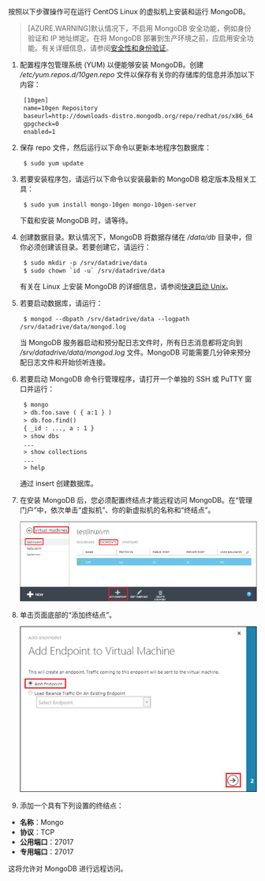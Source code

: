 ﻿按照以下步骤操作可在运行 CentOS Linux 的虚拟机上安装和运行 MongoDB。

> [AZURE.WARNING]默认情况下，不启用 MongoDB 安全功能，例如身份验证和 IP 地址绑定。在将 MongoDB 部署到生产环境之前，应启用安全功能。有关详细信息，请参阅[安全性和身份验证](http://www.mongodb.org/display/DOCS/Security+and+Authentication)。

1. 配置程序包管理系统 (YUM) 以便能够安装 MongoDB。创建 */etc/yum.repos.d/10gen.repo* 文件以保存有关你的存储库的信息并添加以下内容：

		[10gen]
		name=10gen Repository
		baseurl=http://downloads-distro.mongodb.org/repo/redhat/os/x86_64
		gpgcheck=0
		enabled=1

2. 保存 repo 文件，然后运行以下命令以更新本地程序包数据库：

		$ sudo yum update

3. 若要安装程序包，请运行以下命令以安装最新的 MongoDB 稳定版本及相关工具：

		$ sudo yum install mongo-10gen mongo-10gen-server

	下载和安装 MongoDB 时，请等待。

4. 创建数据目录。默认情况下，MongoDB 将数据存储在 */data/db* 目录中，但你必须创建该目录。若要创建它，请运行：

		$ sudo mkdir -p /srv/datadrive/data
		$ sudo chown `id -u` /srv/datadrive/data

	有关在 Linux 上安装 MongoDB 的详细信息，请参阅[快速启动 Unix][QuickstartUnix]。

5. 若要启动数据库，请运行：

		$ mongod --dbpath /srv/datadrive/data --logpath /srv/datadrive/data/mongod.log

	当 MongoDB 服务器启动和预分配日志文件时，所有日志消息都将定向到 */srv/datadrive/data/mongod.log* 文件。MongoDB 可能需要几分钟来预分配日志文件和开始侦听连接。

6. 若要启动 MongoDB 命令行管理程序，请打开一个单独的 SSH 或 PuTTY 窗口并运行：

		$ mongo
		> db.foo.save ( { a:1 } )
		> db.foo.find()
		{ _id : ..., a : 1 }
		> show dbs  
		...
		> show collections  
		...  
		> help  

	通过 insert 创建数据库。

7. 在安装 MongoDB 后，您必须配置终结点才能远程访问 MongoDB。在“管理门户”中，依次单击“虚拟机”、你的新虚拟机的名称和“终结点”。
	
	![终结点][Image7]

8. 单击页面底部的“添加终结点”。
	
	![终结点][Image8]

9. 添加一个具有下列设置的终结点：

 - **名称**：Mongo
 - **协议**：TCP
 - **公用端口**：27017
 - **专用端口**：27017
 
 这将允许对 MongoDB 进行远程访问。



[QuickStartUnix]: http://www.mongodb.org/display/DOCS/Quickstart+Unix


[Image7]: ./media/install-and-run-mongo-on-centos-vm/LinuxVmAddEndpoint.png
[Image8]: ./media/install-and-run-mongo-on-centos-vm/LinuxVmAddEndpoint2.png

<!---HONumber=Mooncake_1207_2015-->